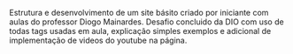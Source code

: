 Estrutura e desenvolvimento de um site básito criado por iniciante com aulas do professor Diogo Mainardes. Desafio concluido da DIO  com uso de todas tags usadas em aula, explicação simples exemplos e adicional de implementação de videos do youtube na página.
